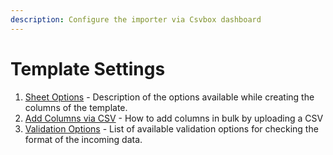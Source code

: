 ```yaml
---
description: Configure the importer via Csvbox dashboard
---
```


# Template Settings

1. [Sheet Options](sheet-options.md) - Description of the options available while creating the columns of the template.
2. [Add Columns via CSV](add-columns-via-csv.md) - How to add columns in bulk by uploading a CSV
3. [Validation Options](validations.md) - List of available validation options for checking the format of the incoming data.

